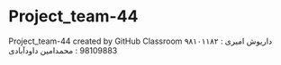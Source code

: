 # Project_team-44
Project_team-44 created by GitHub Classroom
داریوش امیری : ۹۸۱۰۱۱۸۲
98109883 : محمدامین داودآبادی
